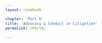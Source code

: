 ```yaml
---
layout: casebook

chapter: 'Part 6'
title: 'Advocacy & Conduct in Litigation'
permalink: /Part6/
  
---
```


